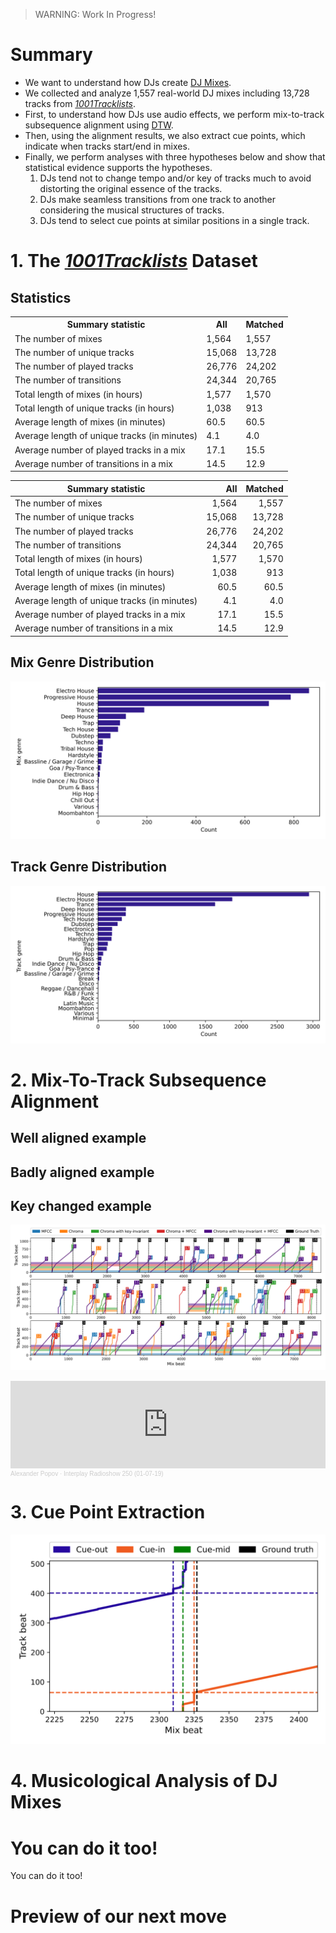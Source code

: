 > WARNING: Work In Progress!

# Summary
* We want to understand how DJs create [DJ Mixes](https://en.wikipedia.org/wiki/DJ_mix).
* We collected and analyze 1,557 real-world DJ mixes including 13,728 tracks
  from [*1001Tracklists*](https://www.1001tracklists.com/).
* First, to understand how DJs use audio effects,
  we perform mix-to-track subsequence alignment using
  [DTW](https://www.audiolabs-erlangen.de/resources/MIR/FMP/C7/C7S2_SubsequenceDTW.html).
* Then, using the alignment results, we also extract cue points,
  which indicate when tracks start/end in mixes.
* Finally, we perform analyses with three hypotheses below and show that statistical evidence supports the hypotheses.
    1. DJs tend not to change tempo and/or key of tracks much to avoid distorting the original essence of the tracks.
    2. DJs make seamless transitions from one track to another considering the musical structures of tracks.
    3. DJs tend to select cue points at similar positions in a single track.


# 1. The [*1001Tracklists*](https://www.1001tracklists.com/) Dataset

## Statistics

<table style="width:100%">
    <tr><th>Summary statistic                            </th><th>All    </th><th>Matched</th></tr>
    <tr><td>The number of mixes                          </td><td>1,564  </td><td>1,557  </td></tr>
    <tr><td>The number of unique tracks                  </td><td>15,068 </td><td>13,728 </td></tr>
    <tr><td>The number of played tracks                  </td><td>26,776 </td><td>24,202 </td></tr>
    <tr><td>The number of transitions                    </td><td>24,344 </td><td>20,765 </td></tr>
    <tr><td>Total length of mixes (in hours)             </td><td>1,577  </td><td>1,570  </td></tr>
    <tr><td>Total length of unique tracks (in hours)     </td><td>1,038  </td><td>913    </td></tr>
    <tr><td>Average length of mixes (in minutes)         </td><td>60.5   </td><td>60.5   </td></tr>
    <tr><td>Average length of unique tracks (in minutes) </td><td>4.1    </td><td>4.0    </td></tr>
    <tr><td>Average number of played tracks in a mix     </td><td>17.1   </td><td>15.5   </td></tr>
    <tr><td>Average number of transitions in a mix       </td><td>14.5   </td><td>12.9   </td></tr>
</table>

|Summary statistic                            | All    | Matched |
| ------------------------------------------- | ------:| -------:|
|The number of mixes                          | 1,564  | 1,557   |
|The number of unique tracks                  | 15,068 | 13,728  |
|The number of played tracks                  | 26,776 | 24,202  |
|The number of transitions                    | 24,344 | 20,765  |
|Total length of mixes (in hours)             | 1,577  | 1,570   |
|Total length of unique tracks (in hours)     | 1,038  | 913     |
|Average length of mixes (in minutes)         | 60.5   | 60.5    |
|Average length of unique tracks (in minutes) | 4.1    | 4.0     |
|Average number of played tracks in a mix     | 17.1   | 15.5    |
|Average number of transitions in a mix       | 14.5   | 12.9    |

## Mix Genre Distribution
![mix genre counts](img/genre_mix.svg?raw=true)

## Track Genre Distribution
![track genre counts](img/genre_track.svg?raw=true)


# 2. Mix-To-Track Subsequence Alignment

## Well aligned example

## Badly aligned example

## Key changed example


![Mix-to-track subsequence alignment](img/fig_align.svg?raw=true)

<iframe width="100%" height="140" scrolling="no" frameborder="no" allow="autoplay" src="https://w.soundcloud.com/player/?url=https%3A//api.soundcloud.com/tracks/645555018&color=%23ff5500&auto_play=false&hide_related=false&show_comments=true&show_user=true&show_reposts=false&show_teaser=true&visual=true"></iframe><div style="font-size: 10px; color: #cccccc;line-break: anywhere;word-break: normal;overflow: hidden;white-space: nowrap;text-overflow: ellipsis; font-family: Interstate,Lucida Grande,Lucida Sans Unicode,Lucida Sans,Garuda,Verdana,Tahoma,sans-serif;font-weight: 100;"><a href="https://soundcloud.com/popovmusic" title="Alexander Popov" target="_blank" style="color: #cccccc; text-decoration: none;">Alexander Popov</a> · <a href="https://soundcloud.com/popovmusic/interplay-radioshow-250-01-07-19" title="Interplay Radioshow 250 (01-07-19)" target="_blank" style="color: #cccccc; text-decoration: none;">Interplay Radioshow 250 (01-07-19)</a></div>

# 3. Cue Point Extraction

![Cue point extraction](img/fig_cue.svg?raw=true)

# 4. Musicological Analysis of DJ Mixes

# You can do it too!
You can do it too!

# Preview of our next move

